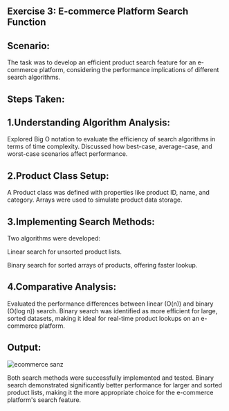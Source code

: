 ## Exercise 3: E-commerce Platform Search Function
## Scenario:
The task was to develop an efficient product search feature for an e-commerce platform, considering the performance implications of different search algorithms.

## Steps Taken:
## 1.Understanding Algorithm Analysis:
Explored Big O notation to evaluate the efficiency of search algorithms in terms of time complexity. Discussed how best-case, average-case, and worst-case scenarios affect performance.

## 2.Product Class Setup:
A Product class was defined with properties like product ID, name, and category. Arrays were used to simulate product data storage.

## 3.Implementing Search Methods:
Two algorithms were developed:

Linear search for unsorted product lists.

Binary search for sorted arrays of products, offering faster lookup.

## 4.Comparative Analysis:
Evaluated the performance differences between linear (O(n)) and binary (O(log n)) search. Binary search was identified as more efficient for large, sorted datasets, making it ideal for real-time product lookups on an e-commerce platform.

## Output:
![ecommerce sanz](https://github.com/user-attachments/assets/5e12ccc1-d462-4e5d-b370-d7411aa846a8)

Both search methods were successfully implemented and tested. Binary search demonstrated significantly better performance for larger and sorted product lists, making it the more appropriate choice for the e-commerce platform's search feature.
